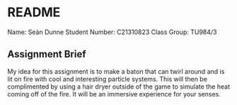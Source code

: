 ﻿# README

Name: Seán Dunne 
Student Number: C21310823
Class Group: TU984/3

## Assignment Brief

My idea for this assignment is to make a baton that can twirl around and is lit on fire with cool and interesting particle systems. This will then be complimented by using a hair dryer outside of the game to simulate the heat coming off of the fire. It will be an immersive experience for your senses.
